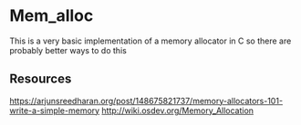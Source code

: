 
# Mem_alloc
This is a very basic implementation of a memory allocator in C so there are probably better ways to do this

## Resources
https://arjunsreedharan.org/post/148675821737/memory-allocators-101-write-a-simple-memory
http://wiki.osdev.org/Memory_Allocation
